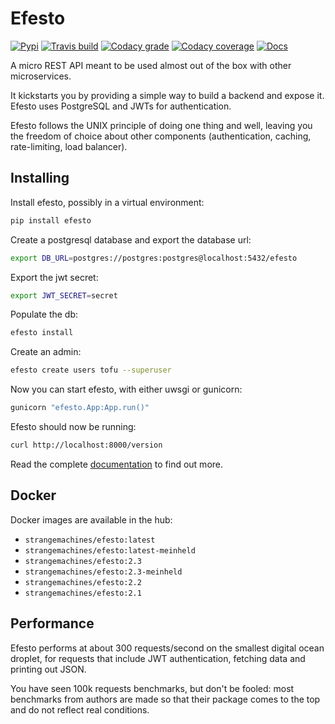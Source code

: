 # Efesto

[![Pypi](https://img.shields.io/pypi/v/efesto.svg?maxAge=600&style=for-the-badge)](https://pypi.python.org/pypi/efesto)
[![Travis build](https://img.shields.io/travis/strangemachines/efesto.svg?maxAge=600&style=for-the-badge)](https://travis-ci.org/strangemachines/efesto)
[![Codacy grade](https://img.shields.io/codacy/grade/9a18a3f98f654fef8b6ff86e93f31b56.svg?style=for-the-badge)](https://app.codacy.com/app/strangemachines/efesto)
[![Codacy coverage](https://img.shields.io/codacy/coverage/9a18a3f98f654fef8b6ff86e93f31b56.svg?style=for-the-badge)](https://app.codacy.com/app/strangemachines/efesto)
[![Docs](https://img.shields.io/badge/docs-docs-brightgreen.svg?style=for-the-badge&cacheSeconds=3600)](https://efesto.strangemachines.io)

A micro REST API meant to be used almost out of the box with other
microservices.

It kickstarts you by providing a simple way to build a backend and expose it.
Efesto uses PostgreSQL and JWTs for authentication.

Efesto follows the UNIX principle of doing one thing and well, leaving you the
freedom of choice about other components (authentication, caching, rate-limiting,
load balancer).

## Installing
Install efesto, possibly in a virtual environment:

```sh
pip install efesto
```

Create a postgresql database and export the database url:

```sh
export DB_URL=postgres://postgres:postgres@localhost:5432/efesto
```

Export the jwt secret:

```sh
export JWT_SECRET=secret
```

Populate the db:

```sh
efesto install
```

Create an admin:

```sh
efesto create users tofu --superuser
```

Now you can start efesto, with either uwsgi or gunicorn:

```sh
gunicorn "efesto.App:App.run()"
```

Efesto should now be running:


```sh
curl http://localhost:8000/version
```

Read the complete [documentation](http://efesto.strangemachines.io) to find out more.

## Docker

Docker images are available in the hub:

- `strangemachines/efesto:latest`
- `strangemachines/efesto:latest-meinheld`
- `strangemachines/efesto:2.3`
- `strangemachines/efesto:2.3-meinheld`
- `strangemachines/efesto:2.2`
- `strangemachines/efesto:2.1`

## Performance

Efesto performs at about 300 requests/second on the smallest digital ocean
droplet, for requests that include JWT authentication, fetching data and
printing out JSON.

You have seen 100k requests benchmarks, but don't be fooled:
most benchmarks from authors are made so that their package comes to the top
and do not reflect real conditions.
